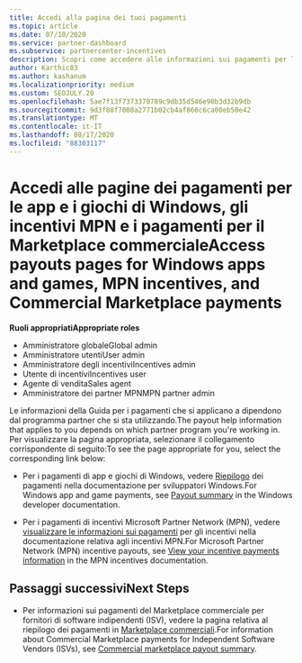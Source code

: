 ```yaml
---
title: Accedi alla pagina dei tuoi pagamenti
ms.topic: article
ms.date: 07/10/2020
ms.service: partner-dashboard
ms.subservice: partnercenter-incentives
description: Scopri come accedere alle informazioni sui pagamenti per le tue app e i tuoi giochi di Windows, gli incentivi MPN e i pagamenti per i Marketplace commerciali per fornitori di software indipendenti.
author: Karthic83
ms.author: kashanum
ms.localizationpriority: medium
ms.custom: SEOJULY.20
ms.openlocfilehash: 5ae7f13f7373370789c9db35d546e90b3d32b9db
ms.sourcegitcommit: 9d3f88f7008a2771b02cb4af860c6ca00eb50e42
ms.translationtype: MT
ms.contentlocale: it-IT
ms.lasthandoff: 08/17/2020
ms.locfileid: "88303117"
---
```

# <a name="access-payouts-pages-for-windows-apps-and-games-mpn-incentives-and-commercial-marketplace-payments"></a><span data-ttu-id="e13f6-103">Accedi alle pagine dei pagamenti per le app e i giochi di Windows, gli incentivi MPN e i pagamenti per il Marketplace commerciale</span><span class="sxs-lookup"><span data-stu-id="e13f6-103">Access payouts pages for Windows apps and games, MPN incentives, and Commercial Marketplace payments</span></span>

<span data-ttu-id="e13f6-104">**Ruoli appropriati**</span><span class="sxs-lookup"><span data-stu-id="e13f6-104">**Appropriate roles**</span></span>
-   <span data-ttu-id="e13f6-105">Amministratore globale</span><span class="sxs-lookup"><span data-stu-id="e13f6-105">Global admin</span></span>
-   <span data-ttu-id="e13f6-106">Amministratore utenti</span><span class="sxs-lookup"><span data-stu-id="e13f6-106">User admin</span></span>
-   <span data-ttu-id="e13f6-107">Amministratore degli incentivi</span><span class="sxs-lookup"><span data-stu-id="e13f6-107">Incentives admin</span></span>
-   <span data-ttu-id="e13f6-108">Utente di incentivi</span><span class="sxs-lookup"><span data-stu-id="e13f6-108">Incentives user</span></span>
-   <span data-ttu-id="e13f6-109">Agente di vendita</span><span class="sxs-lookup"><span data-stu-id="e13f6-109">Sales agent</span></span>
-   <span data-ttu-id="e13f6-110">Amministratore dei partner MPN</span><span class="sxs-lookup"><span data-stu-id="e13f6-110">MPN partner admin</span></span>

<span data-ttu-id="e13f6-111">Le informazioni della Guida per i pagamenti che si applicano a dipendono dal programma partner che si sta utilizzando.</span><span class="sxs-lookup"><span data-stu-id="e13f6-111">The payout help information that applies to you depends on which partner program you're working in.</span></span> <span data-ttu-id="e13f6-112">Per visualizzare la pagina appropriata, selezionare il collegamento corrispondente di seguito:</span><span class="sxs-lookup"><span data-stu-id="e13f6-112">To see the page appropriate for you, select the corresponding link below:</span></span>

- <span data-ttu-id="e13f6-113">Per i pagamenti di app e giochi di Windows, vedere [Riepilogo](https://docs.microsoft.com/windows/uwp/publish/payout-summary) dei pagamenti nella documentazione per sviluppatori Windows.</span><span class="sxs-lookup"><span data-stu-id="e13f6-113">For Windows app and game payments, see [Payout summary](https://docs.microsoft.com/windows/uwp/publish/payout-summary) in the Windows developer documentation.</span></span>

- <span data-ttu-id="e13f6-114">Per i pagamenti di incentivi Microsoft Partner Network (MPN), vedere [visualizzare le informazioni sui pagamenti](understand-incentive-payouts.md) per gli incentivi nella documentazione relativa agli incentivi MPN.</span><span class="sxs-lookup"><span data-stu-id="e13f6-114">For Microsoft Partner Network (MPN) incentive payouts, see [View your incentive payments information](understand-incentive-payouts.md) in the MPN incentives documentation.</span></span>

## <a name="next-steps"></a><span data-ttu-id="e13f6-115">Passaggi successivi</span><span class="sxs-lookup"><span data-stu-id="e13f6-115">Next Steps</span></span>

- <span data-ttu-id="e13f6-116">Per informazioni sui pagamenti del Marketplace commerciale per fornitori di software indipendenti (ISV), vedere la pagina relativa al riepilogo dei pagamenti in [Marketplace commerciali](https://docs.microsoft.com/azure/marketplace/partner-center-portal/payout-summary).</span><span class="sxs-lookup"><span data-stu-id="e13f6-116">For information about Commercial Marketplace payments for Independent Software Vendors (ISVs), see [Commercial marketplace payout summary](https://docs.microsoft.com/azure/marketplace/partner-center-portal/payout-summary).</span></span>
